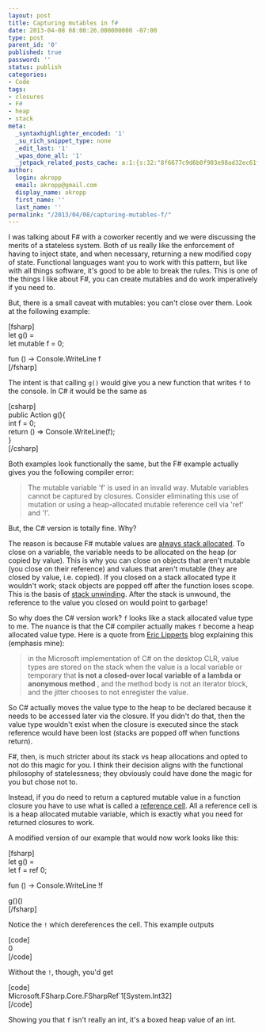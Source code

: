 ```yaml
---
layout: post
title: Capturing mutables in f#
date: 2013-04-08 08:00:26.000000000 -07:00
type: post
parent_id: '0'
published: true
password: ''
status: publish
categories:
- Code
tags:
- closures
- F#
- heap
- stack
meta:
  _syntaxhighlighter_encoded: '1'
  _su_rich_snippet_type: none
  _edit_last: '1'
  _wpas_done_all: '1'
  _jetpack_related_posts_cache: a:1:{s:32:"8f6677c9d6b0f903e98ad32ec61f8deb";a:2:{s:7:"expires";i:1560183675;s:7:"payload";a:3:{i:0;a:1:{s:2:"id";i:1873;}i:1;a:1:{s:2:"id";i:3723;}i:2;a:1:{s:2:"id";i:4028;}}}}
author:
  login: akropp
  email: akropp@gmail.com
  display_name: akropp
  first_name: ''
  last_name: ''
permalink: "/2013/04/08/capturing-mutables-f/"
---
```

I was talking about F# with a coworker recently and we were discussing the merits of a stateless system. Both of us really like the enforcement of having to inject state, and when necessary, returning a new modified copy of state. Functional languages want you to work with this pattern, but like with all things software, it's good to be able to break the rules. This is one of the things I like about F#, you can create mutables and do work imperatively if you need to.

But, there is a small caveat with mutables: you can't close over them. Look at the following example:

[fsharp]  
let g() =  
 let mutable f = 0;

fun () -\> Console.WriteLine f  
[/fsharp]

The intent is that calling `g()` would give you a new function that writes `f` to the console. In C# it would be the same as

[csharp]  
public Action g(){  
 int f = 0;  
 return () =\> Console.WriteLine(f);  
}  
[/csharp]

Both examples look functionally the same, but the F# example actually gives you the following compiler error:

> The mutable variable 'f' is used in an invalid way. Mutable variables cannot be captured by closures. Consider eliminating this use of mutation or using a heap-allocated mutable reference cell via 'ref' and '!'.

But, the C# version is totally fine. Why?

The reason is because F# mutable values are [always stack allocated](http://stackoverflow.com/a/4004715/310196). To close on a variable, the variable needs to be allocated on the heap (or copied by value). This is why you can close on objects that aren't mutable (you close on their reference) and values that aren't mutable (they are closed by value, i.e. copied). If you closed on a stack allocated type it wouldn't work; stack objects are popped off after the function loses scope. This is the basis of [stack unwinding](http://en.wikipedia.org/wiki/Call_stack#Unwinding). After the stack is unwound, the reference to the value you closed on would point to garbage!

So why does the C# version work? `f` looks like a stack allocated value type to me. The nuance is that the C# compiler actually makes `f` become a heap allocated value type. Here is a quote from [Eric Lipperts](http://blogs.msdn.com/b/ericlippert/archive/2010/09/30/the-truth-about-value-types.aspx) blog explaining this (emphasis mine):

> in the Microsoft implementation of C# on the desktop CLR, value types are stored on the stack when the value is a local variable or temporary that **is not a closed-over local variable of a lambda or anonymous method** , and the method body is not an iterator block, and the jitter chooses to not enregister the value.

So C# actually moves the value type to the heap to be declared because it needs to be accessed later via the closure. If you didn't do that, then the value type wouldn't exist when the closure is executed since the stack reference would have been lost (stacks are popped off when functions return).

F#, then, is much stricter about its stack vs heap allocations and opted to not do this magic for you. I think their decision aligns with the functional philosophy of statelessness; they obviously could have done the magic for you but chose not to.

Instead, if you do need to return a captured mutable value in a function closure you have to use what is called a [reference cell](http://msdn.microsoft.com/en-us/library/dd233186.aspx). All a reference cell is is a heap allocated mutable variable, which is exactly what you need for returned closures to work.

A modified version of our example that would now work looks like this:

[fsharp]  
let g() =  
 let f = ref 0;

fun () -\> Console.WriteLine !f

g()()  
[/fsharp]

Notice the `!` which dereferences the cell. This example outputs

[code]  
0  
[/code]

Without the `!`, though, you'd get

[code]  
Microsoft.FSharp.Core.FSharpRef`1[System.Int32]  
[/code]

Showing you that `f` isn't really an int, it's a boxed heap value of an int.

